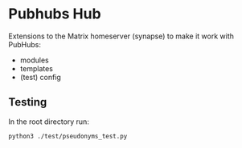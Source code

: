 # Pubhubs Hub

Extensions to the Matrix homeserver (synapse) to make it work with PubHubs:

- modules
- templates
- (test) config


## Testing

In the root directory run:

`python3 ./test/pseudonyms_test.py`


